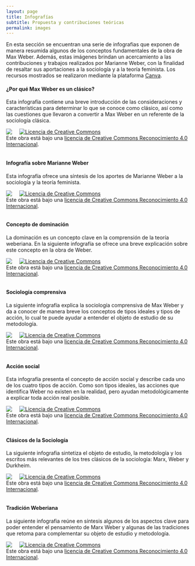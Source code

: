 ```yaml
---
layout: page
title: Infografías
subtitle: Propuesta y contribuciones teóricas
permalink: images
---
```


En esta sección se encuentran una serie de infografias que exponen de manera resumida algunos de los conceptos fundamentales de la obra de Max Weber. Además, estas imágenes brindan un acercamiento a las contribuciones y trabajos realizados por Marianne Weber, con la finalidad de resaltar sus aportaciones a la sociología y a la teoría feminista.
Los recursos mostrados se realizaron mediante la plataforma [Canva](https://www.canva.com/es_419/).

#### ¿Por qué Max Weber es un clásico?

Esta infografía contiene una breve introducción de las consideraciones y características para determinar lo que se conoce como clásico, así como las cuestiones que llevaron a convertir a Max Weber en un referente de la sociología clásica. 

<img src="{{ site.baseurl }}/assets/img/InfografiaWeberClasico.jpg" style="float: left; padding-right: 20px;">

<a rel="license" href="http://creativecommons.org/licenses/by/4.0/"><img alt="Licencia de Creative Commons" style="border-width:0" src="https://i.creativecommons.org/l/by/4.0/88x31.png" /></a><br />Este obra está bajo una <a rel="license" href="http://creativecommons.org/licenses/by/4.0/">licencia de Creative Commons Reconocimiento 4.0 Internacional</a>.

<div style="clear:both"></div>
<div style="clear:both"></div>

#### Infografía sobre Marianne Weber
Esta infografía ofrece una síntesis de los aportes de Marianne Weber a la sociología y la teoría feminista.

<img src="{{ site.baseurl }}/assets/img/Infografia_MarianneWeber.png" style="float: left; padding-right: 20px;">

<a rel="license" href="http://creativecommons.org/licenses/by/4.0/"><img alt="Licencia de Creative Commons" style="border-width:0" src="https://i.creativecommons.org/l/by/4.0/88x31.png" /></a><br />Este obra está bajo una <a rel="license" href="http://creativecommons.org/licenses/by/4.0/">licencia de Creative Commons Reconocimiento 4.0 Internacional</a>.

<div style="clear:both"></div>

#### Concepto de dominación
La dominación es un concepto clave en la comprensión de la teoría weberiana. En la siguiente infografía se ofrece una breve explicación sobre este concepto en la obra de Weber.

<img src="{{ site.baseurl }}/assets/img/Infografia_Dominacion.png" style="float: left; padding-right: 20px;">

<a rel="license" href="http://creativecommons.org/licenses/by/4.0/"><img alt="Licencia de Creative Commons" style="border-width:0" src="https://i.creativecommons.org/l/by/4.0/88x31.png" /></a><br />Este obra está bajo una <a rel="license" href="http://creativecommons.org/licenses/by/4.0/">licencia de Creative Commons Reconocimiento 4.0 Internacional</a>.

<div style="clear:both"></div>

#### Sociología comprensiva
La siguiente infografía explica la sociología comprensiva de Max Weber y da a conocer de manera breve los conceptos de tipos ideales y tipos de acción, lo cual te puede ayudar a entender el objeto de estudio de su metodología.

<img src="{{ site.baseurl }}/assets/img/Infografia_SociologiaComprensiva.png" style="float: left; padding-right: 20px;">

<a rel="license" href="http://creativecommons.org/licenses/by/4.0/"><img alt="Licencia de Creative Commons" style="border-width:0" src="https://i.creativecommons.org/l/by/4.0/88x31.png" /></a><br />Este obra está bajo una <a rel="license" href="http://creativecommons.org/licenses/by/4.0/">licencia de Creative Commons Reconocimiento 4.0 Internacional</a>.

<div style="clear:both"></div>

#### Acción social
Esta infografía presenta el concepto de acción social y describe cada uno de los cuatro tipos de acción. Como son tipos ideales, las acciones que identifica Weber no existen en la realidad, pero ayudan metodológicamente a explicar toda acción real posible.

<img src="{{ site.baseurl }}/assets/img/Infografia_AccionSocial.png" style="float: left; padding-right: 20px;">

<a rel="license" href="http://creativecommons.org/licenses/by/4.0/"><img alt="Licencia de Creative Commons" style="border-width:0" src="https://i.creativecommons.org/l/by/4.0/88x31.png" /></a><br />Este obra está bajo una <a rel="license" href="http://creativecommons.org/licenses/by/4.0/">licencia de Creative Commons Reconocimiento 4.0 Internacional</a>.

<div style="clear:both"></div>

#### Clásicos de la Sociología
La siguiente infografia sintetiza el objeto de estudio, la metodología y los escritos más relevantes de los tres clásicos de la sociología: Marx, Weber y Durkheim.

<img src="{{ site.baseurl }}/assets/img/Infografía_Clásicos.jpeg" style="float: left; padding-right: 20px;">

<a rel="license" href="http://creativecommons.org/licenses/by/4.0/"><img alt="Licencia de Creative Commons" style="border-width:0" src="https://i.creativecommons.org/l/by/4.0/88x31.png" /></a><br />Este obra está bajo una <a rel="license" href="http://creativecommons.org/licenses/by/4.0/">licencia de Creative Commons Reconocimiento 4.0 Internacional</a>.

<div style="clear:both"></div>

#### Tradición Weberiana
La siguiente infografia reúne en síntesis algunos de los aspectos clave para poder entender el pensamiento de Marx Weber y algunas de las tradiciones que retoma para complementar su objeto de estudio y metodología.

<img src="{{ site.baseurl }}/assets/img/Infografía_Tradición.jpeg" style="float: left; padding-right: 20px;">

<a rel="license" href="http://creativecommons.org/licenses/by/4.0/"><img alt="Licencia de Creative Commons" style="border-width:0" src="https://i.creativecommons.org/l/by/4.0/88x31.png" /></a><br />Este obra está bajo una <a rel="license" href="http://creativecommons.org/licenses/by/4.0/">licencia de Creative Commons Reconocimiento 4.0 Internacional</a>.
